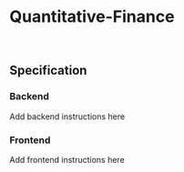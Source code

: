 # Quantitative-Finance
<br>

<h2>Specification</h2>

<h3>Backend</h3>
<p>Add backend instructions here</p>
<h3>Frontend</h3>
<p>Add frontend instructions here</p>
